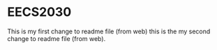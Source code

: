 # EECS2030
This is my first change to readme file (from web)
this is the my second change to readme file (from web).
